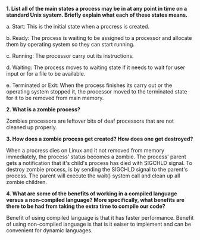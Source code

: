 **1. List all of the main states a process may be in at any point in time on a standard Unix system. Briefly explain what each of these states means.**

a. Start: This is the initial state when a procress is created.

b. Ready: The process is waiting to be assigned to a processor and allocate them by operating system so they can start running.

c. Running: The processor carry out its instructions.

d. Waiting: The process moves to waiting state if it needs to wait for user input or for a file to be available.

e. Terminated or Exit: When the process finishes its carry out or the operating system stopped it, the processor moved to the terminated state for it to be removed from main memory.

**2. What is a zombie process?**

Zombies processors are leftover bits of deaf processors that are not cleaned up properly.

**3. How does a zombie process get created? How does one get destroyed?**

When a procress dies on Linux and it not removed from memory immediately, the process' status becomes a zombie. The process' parent gets a notification that it's child's process has died with SIGCHLD signal. To destroy zombie process, is by sending the SIGCHLD signal to the parent's process. The parent will execute the wait() system call and clean up all zombie children. 

**4. What are some of the benefits of working in a compiled language versus a non-compiled language? More specifically, what benefits are there to be had from taking the extra time to compile our code?**

Benefit of using compiled language is that it has faster performance.
Benefit of using non-compiled language is that is it eaiser to implement and can be convenient for dynamic languages.